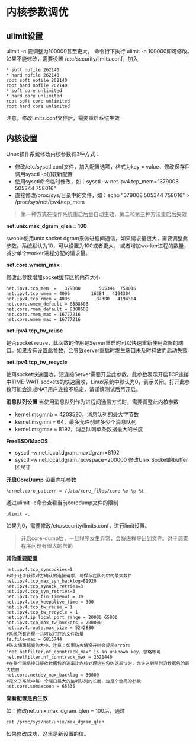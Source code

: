 # 内核参数调优
## ulimit设置
ulimit -n 要调整为100000甚至更大。 命令行下执行 ulimit -n 100000即可修改。如果不能修改，需要设置 /etc/security/limits.conf，加入

~~~
* soft nofile 262140
* hard nofile 262140
root soft nofile 262140
root hard nofile 262140
* soft core unlimited
* hard core unlimited
root soft core unlimited
root hard core unlimited
~~~
注意，修改limits.conf文件后，需要重启系统生效

## 内核设置
Linux操作系统修改内核参数有3种方式：

* 修改/etc/sysctl.conf文件，加入配置选项，格式为key = value，修改保存后调用sysctl -p加载新配置
* 使用sysctl命令临时修改，如：sysctl -w net.ipv4.tcp_mem="379008 505344 758016"
* 直接修改/proc/sys/目录中的文件，如：echo "379008 505344 758016" > /proc/sys/net/ipv4/tcp_mem

>第一种方式在操作系统重启后会自动生效，第二和第三种方法重启后失效

**net.unix.max_dgram_qlen = 100**

swoole使用unix socket dgram来做进程间通信，如果请求量很大，需要调整此参数。系统默认为10，可以设置为100或者更大。
或者增加worker进程的数量，减少单个worker进程分配的请求量。

**net.core.wmem_max**

修改此参数增加socket缓存区的内存大小

~~~
net.ipv4.tcp_mem  =   379008       505344  758016
net.ipv4.tcp_wmem = 4096        16384   4194304
net.ipv4.tcp_rmem = 4096          87380   4194304
net.core.wmem_default = 8388608
net.core.rmem_default = 8388608
net.core.rmem_max = 16777216
net.core.wmem_max = 16777216
~~~

**net.ipv4.tcp_tw_reuse**

是否socket reuse，此函数的作用是Server重启时可以快速重新使用监听的端口。如果没有设置此参数，会导致server重启时发生端口未及时释放而启动失败

**net.ipv4.tcp_tw_recycle**

使用socket快速回收，短连接Server需要开启此参数。此参数表示开启TCP连接中TIME-WAIT sockets的快速回收，Linux系统中默认为0，表示关闭。打开此参数可能会造成NAT用户连接不稳定，请谨慎测试后再开启。

**消息队列设置**
当使用消息队列作为进程间通信方式时，需要调整此内核参数

* kernel.msgmnb = 4203520，消息队列的最大字节数
* kernel.msgmni = 64，最多允许创建多少个消息队列
* kernel.msgmax = 8192，消息队列单条数据最大的长度

**FreeBSD/MacOS**
* sysctl -w net.local.dgram.maxdgram=8192
* sysctl -w net.local.dgram.recvspace=200000 修改Unix Socket的buffer区尺寸

**开启CoreDump**
设置内核参数

~~~
kernel.core_pattern = /data/core_files/core-%e-%p-%t
~~~
通过ulimit -c命令查看当前coredump文件的限制

~~~
ulimit -c
~~~
如果为0，需要修改/etc/security/limits.conf，进行limit设置。

>开启core-dump后，一旦程序发生异常，会将进程导出到文件。对于调查程序问题有很大的帮助

**其他重要配置**

~~~
net.ipv4.tcp_syncookies=1
#对于还未获得对方确认的连接请求，可保存在队列中的最大数目
net.ipv4.tcp_max_syn_backlog=81920
net.ipv4.tcp_synack_retries=3
net.ipv4.tcp_syn_retries=3
net.ipv4.tcp_fin_timeout = 30
net.ipv4.tcp_keepalive_time = 300
net.ipv4.tcp_tw_reuse = 1
net.ipv4.tcp_tw_recycle = 1
net.ipv4.ip_local_port_range = 20000 65000
net.ipv4.tcp_max_tw_buckets = 200000
net.ipv4.route.max_size = 5242880
#系统所有进程一共可以打开的文件数量
fs.file-max = 6815744
#防火墙跟踪表的大小。注意：如果防火墙没开则会提示error: "net.netfilter.nf_conntrack_max" is an unknown key，忽略即可
net.netfilter.nf_conntrack_max = 2621440
#在每个网络接口接收数据包的速率比内核处理这些包的速率快时，允许送到队列的数据包的最大数目
net.core.netdev_max_backlog = 30000
#定义了系统中每一个端口最大的监听队列的长度，这是个全局的参数
net.core.somaxconn = 65535
~~~
**查看配置是否生效**

如：修改net.unix.max_dgram_qlen = 100后，通过

~~~
cat /proc/sys/net/unix/max_dgram_qlen
~~~
如果修改成功，这里是新设置的值。